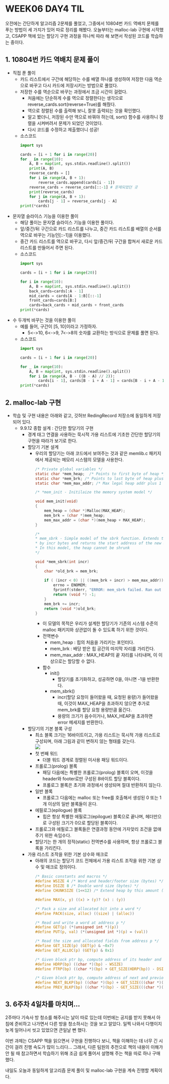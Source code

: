 # WEEK06 DAY4 TIL
오전에는 간단하게 알고리즘 2문제를 풀었고, 그중에서 10804번 카드 역배치 문제를 푸는 방법이 세 가지가 있어 따로 정리를 해봤다.
오늘부터는 malloc-lab 구현에 시작했고, CSAPP 책에 있는 할당기 구현 과정을 하나씩 따라 해 보면서 작성된 코드를 학습하는 중이다.

## 1. 10804번 카드 역배치 문제 풀이
- 직접 푼 풀이
    - 카드 리스트에서 구간에 해당하는 수를 배열 하나를 생성하여 저장한 다음 역순으로 바꾸고 다시 카드에 저장시키는 방법으로 풀었다.
    - 저장한 수를 역순으로 바꾸는 과정에서 조금 시간이 걸렸다.
        - 처음에는 단순하게 수를 역으로 정렬한다는 생각으로 reverse_cards.sort(reverse=True)를 해줬다.
        - 역으로 정렬된 수를 출력해 보니, 잘못 출력되는 것을 확인했다.
        - 알고 봤더니, 저장된 수만 역으로 바꿔야 하는데, sort() 함수를 사용하니 정렬을 시켜버려서 문제가 되었던 것이었다.
        - 다시 코드를 수정하고 제출했더니 성공!
    - 소스코드
        ```python
        import sys

        cards = [i + 1 for i in range(20)]
        for _ in range(10):
            A, B = map(int, sys.stdin.readline().split())
            print(A, B)
            reverse_cards = []
            for i in range(A, B + 1):
                reverse_cards.append(cards[i - 1])
            reverse_cards = reverse_cards[::-1] # 문제되었던 곳
            print(reverse_cards)
            for j in range(A, B + 1):
                cards[j - 1] = reverse_cards[j - A]
        print(*cards)
        ```
- 문자열 슬라이스 기능을 이용한 풀이
    - 해당 풀이는 문자열 슬라이스 기능을 이용한 풀이다.
    - 앞/중간/뒤 구간으로 카드 리스트를 나누고, 중간 카드 리스트를 배열의 순서를 역으로 바꾸는 기능인[::-1]을 이용했다.
    - 중간 카드 리스트를 역으로 바꾸고, 다시 앞/중간/뒤 구간을 합쳐서 새로운 카드 리스트를 만들어서 주면 된다.
    - 소스코드
        ```python
        import sys

        cards = [i + 1 for i in range(20)]

        for i in range(10):
            A, B = map(int, sys.stdin.readline().split())
            back_cards=cards[:A - 1]
            mid_cards = cards[A - 1:B][::-1]
            front_cards=cards[B:]
            cards=back_cards + mid_cards + front_cards
        print(*cards)
        ```
- 수 두개씩 바꾸는 것을 이용한 풀이
    - 예를 들어, 구간이 [5, 10]이라고 가정하자.
        - 5<->10, 6<->9, 7<->8의 숫자를 교환하는 방식으로 문제를 풀면 된다.
    - 소스코드
        ```python
        import sys

        cards = [i + 1 for i in range(20)]

        for _ in range(10):
            A, B = map(int, sys.stdin.readline().split())
            for i in range(A, B - ((B - A) // 2)):
                cards[i - 1], cards[B - i + A - 1] = cards[B - i + A - 1], cards[i - 1]
        print(*cards)
        ```

## 2. malloc-lab 구현
- 학습 및 구현 내용은 아래와 같고, 깃허브 RedingRecord 저장소에 동일하게 저장되어 있다.
    - 9.9.12 종합 설계 : 간단한 할당기의 구현
        - 경계 태그 연결을 사용하는 묵시적 가용 리스트에 기초한 간단한 할당기의 구현을 따라가 보기로 한다.
        - 할당기 기본 설계
            - 우리의 할당기는 아래 코드에서 보여주는 것과 같은 memlib.c 패키지에서 제공되는 메모리 시스템의 모델을 사용한다.
                ```C
                /* Private global variables */
                static char *mem_heap;  /* Points to first byte of heap */
                static char *mem_brk; /* Points to last byte of heap plus 1 */
                static char *mem_max_addr; /* Max legal heap addr plus 1 */
                
                /* *mem_init - Initilaize the memory system model */
                
                void mem_init(void)
                {
                    mem_heap = (char *)Malloc(MAX_HEAP);
                    mem_brk = (char *)mem_heap;
                    mem_max_addr = (char *)(mem_heap + MAX_HEAP);
                }
                
                /*
                * mem_sbrk - Simple model of the sbrk function. Extends the heap
                * by incr bytes and returns the start address of the new area.
                * In this model, the heap cannot be shrunk
                */
                
                void *mem_sbrk(int incr)
                {
                    char *old_brk = mem_brk;
                    
                    if ( (incr < 0) || ((mem_brk + incr) > mem_max_addr)){
                        errno = ENOMEM;
                        fprintf(stderr, "ERROR: mem_sbrk failed. Ran out of memory...\n")
                        return (void *) -1;
                    }
                    mem_brk += incr;
                    return (void *)old_brk;
                }
                ```
                - 이 모델의 목적은 우리가 설계한 할당기가 기존의 시스템 수준의 malloc 패키지와 상관없이 돌 수 있도록 하기 위한 것이다.
                - 전역변수
                    - mem_heap : 힙의 처음을 가리키는 포인터다.
                    - mem_brk : 배당 받은 힙 공간의 마지막 자리를 가리킨다. 
                    - mem_max_addr : MAX_HEAP의 끝 자리를 나타내며, 이 이상으로는 할당할 수 없다. 
                - 함수
                    - init()
                        - 할당기를 초기화하고, 성공하면 0을, 아니면 -1을 반환한다.
                    - mem_sbrk()
                        - incr(할당 요청이 들어왔을 때, 요청된 용량)가 들어왔을 때, 이것이 MAX_HEAP을 초과하지 않으면 추가로 mem_brk를 할당 요청 용량만큼 옮긴다.
                        - 용량의 크기가 음수이거나, MAX_HEAP을 초과하면 error 메세지를 반환한다.
        - 할당기의 기본 블록 구성
            - 최소 블록 크기는 16바이트이고, 가용 리스트는 묵시적 가용 리스트로 구성되며, 아래 그림과 같이 변하지 않는 형태를 갖는다.  
            <img src="https://img1.daumcdn.net/thumb/R1280x0/?scode=mtistory2&fname=https%3A%2F%2Fblog.kakaocdn.net%2Fdn%2Fp4Hoa%2Fbtre4Odp0ce%2FyoRVbdKPA3hY4pFcBdFMKK%2Fimg.png"></img>
            - 첫 번째 워드
                - 더블 워드 경계로 정렬된 미사용 패딩 워드이다.
            - 프롤로그(prolog) 블록
                - 패딩 다음에는 특별한 프롤로그(prolog) 블록이 오며, 이것을 header와 footer로만 구성된 8바이트 할당 블록이다.
                - 프롤로그 블록은 초기화 과정에서 생성되며 절대 반환하지 않는다.
            - 일반 블록
                - 프롤로그 다음에는 malloc 또는 free를 호출해서 생성된 0 또는 1개 이상의 일반 블록들이 온다.
            - 에필로그(epilogue) 블록
                - 힙은 항상 특별한 에필로그(epilogue) 블록으로 끝나며, 헤더만으로 구성된 크기가 0으로 할당된 블록이다.
            - 프롤로그와 에필로그 블록들은 연결과정 동안에 가자앚리 조건을 없애주기 위한 속임수다.
            - 할당기는 한 개의 정적(static) 전역변수를 사용하며, 항상 프롤로그 블록을 가리킨다.
        - 가용 리스트 조작을 위한 기본 상수와 매크로
            -  아래의 코드는 할당기 코드 전체에서 가용 리스트 조작을 위한 기본 상수 및 매크로 정의이다.
                ```C
                /* Basic constants and macros */
                #define WSIZE 4 /* Word and header/footer size (bytes) */
                #define DSIZE 8 /* Double word size (bytes) */
                #define CHUNKSIZE (1<<12) /* Extend heap by this amount (bytes) */

                #define MAX(x, y) ((x) > (y)? (x) : (y))

                /* Pack a size and allocated bit into a word */
                #define PACK(size, alloc) ((size) | (alloc))

                /* Read and write a word at address p */
                #define GET(p) (*(unsigned int *)(p))
                #define PUT(p, val) (*(unsigned int *)(p) = (val))

                /* Read the size and allocated fields from address p */
                #define GET_SIZE(p) (GET(p) & ~0x7)
                #define GET_ALLOC(p) (GET(p) & 0x1)

                /* Given block ptr bp, compute address of its header and footer */
                #define HDRP(bp) ((char *)(bp) - WSIZE)
                #define FTRP(bp) ((char *)(bp) + GET_SIZE(HDRP(bp)) - DSIZE)

                /* Given block ptr bp, compute address of next and previous blocks */
                #define NEXT_BLKP(bp) ((char *)(bp) + GET_SIZE(((char *)(bp) - WSIZE)))
                #define PREV_BLKP(bp) ((char *)(bp) - GET_SIZE(((char *)(bp) - DSIZE)))
                ```

## 3. 6주차 4일차를 마치며...
2주마다 기숙사 방 청소를 해주시는 날이 따로 있는데 이번에는 공지를 받지 못해서 아침에 준비하고 나가면서 다른 방을 청소하시는 것을 보고 알았다.
일찍 나와서 다행이지 늦게 일어나서 씻고 있었으면 큰일날 뻔 했다.

이번 과제는 CSAPP 책을 읽으면서 구현을 진행하다 보니, 책을 이해하는 데 너무 긴 시간이 걸려 진행 속도가 많이 느리다...
그래서, 다른 팀원의 추천으로 책의 내용이 이해가 안 될 때 참고하면서 학습하기 위해 조금 쉽게 풀어서 설명해 주는 책을 따로 하나 구매했다.

내일도 오늘과 동일하게 알고리즘 문제 풀이 및 malloc-lab 구현을 계속 진행할 계획이다.
